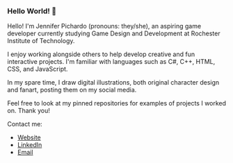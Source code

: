### Hello World! 👋

Hello! I'm Jennifer Pichardo (pronouns: they/she), an aspiring game developer currently studying Game Design and Development at Rochester Institute of Technology.

I enjoy working alongside others to help develop creative and fun interactive projects. I'm familiar with languages such as C#, C++, HTML, CSS, and JavaScript.


In my spare time, I draw digital illustrations, both original character design and fanart, posting them on my social media.


Feel free to look at my pinned repositories for examples of projects I worked on. Thank you!


Contact me:
- [Website](https://jenniferpichardo.com/)
- [LinkedIn](https://linkedin.com/in/jennifer-pichardo)
- [Email](mailto:jenniferpichardo15@gmail.com)
